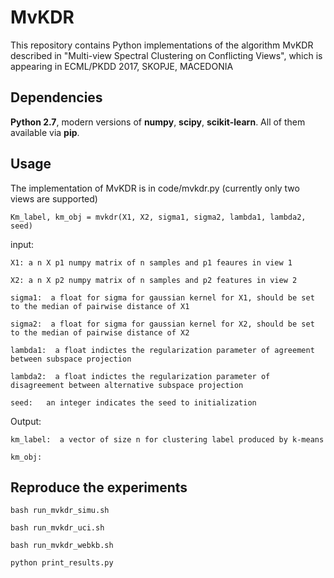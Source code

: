 # MvKDR
This repository contains Python implementations of the algorithm MvKDR described in "Multi-view Spectral Clustering on Conflicting Views", which is appearing in ECML/PKDD 2017, SKOPJE, MACEDONIA 

## Dependencies
**Python 2.7**, modern versions of **numpy**, **scipy**, **scikit-learn**. All of them available via **pip**.

## Usage
The implementation of MvKDR is in code/mvkdr.py (currently only two views are supported)

    Km_label, km_obj = mvkdr(X1, X2, sigma1, sigma2, lambda1, lambda2, seed)
    
input:

    X1: a n X p1 numpy matrix of n samples and p1 feaures in view 1

    X2: a n X p2 numpy matrix of n samples and p2 features in view 2

    sigma1:  a float for sigma for gaussian kernel for X1, should be set to the median of pairwise distance of X1
    
    sigma2:  a float for sigma for gaussian kernel for X2, should be set to the median of pairwise distance of X2
    
    lambda1:  a float indictes the regularization parameter of agreement between subspace projection 
    
    lambda2:  a float indictes the regularization parameter of disagreement between alternative subspace projection
    
    seed:   an integer indicates the seed to initialization

Output:

    km_label:  a vector of size n for clustering label produced by k-means
    
    km_obj: 
    
## Reproduce the experiments

    bash run_mvkdr_simu.sh
    
    bash run_mvkdr_uci.sh
    
    bash run_mvkdr_webkb.sh
    
    python print_results.py

